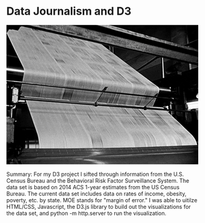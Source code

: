 # Data Journalism and D3

![](D3.gif)

Summary: For my D3 project I sifted through information from the U.S. Census Bureau and the Behavioral Risk Factor Surveillance System. The data set is based on 2014 ACS 1-year estimates from the US Census Bureau. The current data set includes data on rates of income, obesity, poverty, etc. by state. MOE stands for "margin of error." I was able to uitilze HTML/CSS, Javascript, the D3.js library to build out the visualizations for the data set, and python -m http.server to run the visualization.

